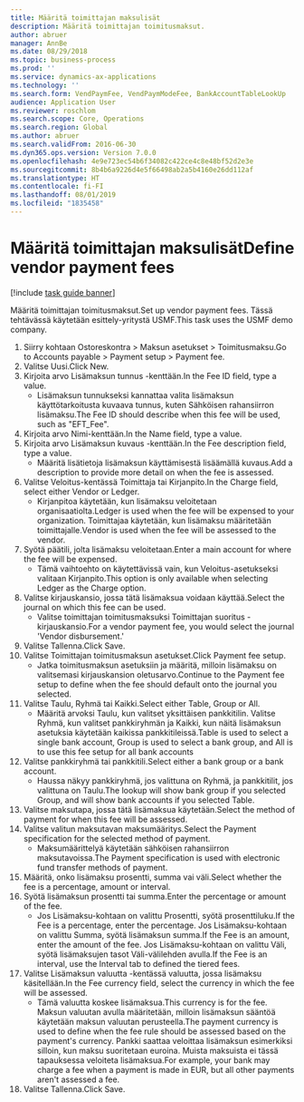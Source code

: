```yaml
---
title: Määritä toimittajan maksulisät
description: Määritä toimittajan toimitusmaksut.
author: abruer
manager: AnnBe
ms.date: 08/29/2018
ms.topic: business-process
ms.prod: ''
ms.service: dynamics-ax-applications
ms.technology: ''
ms.search.form: VendPaymFee, VendPaymModeFee, BankAccountTableLookUp
audience: Application User
ms.reviewer: roschlom
ms.search.scope: Core, Operations
ms.search.region: Global
ms.author: abruer
ms.search.validFrom: 2016-06-30
ms.dyn365.ops.version: Version 7.0.0
ms.openlocfilehash: 4e9e723ec54b6f34082c422ce4c8e48bf52d2e3e
ms.sourcegitcommit: 8b4b6a9226d4e5f66498ab2a5b4160e26dd112af
ms.translationtype: HT
ms.contentlocale: fi-FI
ms.lasthandoff: 08/01/2019
ms.locfileid: "1835458"
---
```

# <a name="define-vendor-payment-fees"></a><span data-ttu-id="6599a-103">Määritä toimittajan maksulisät</span><span class="sxs-lookup"><span data-stu-id="6599a-103">Define vendor payment fees</span></span>

[!include [task guide banner](../../includes/task-guide-banner.md)]

<span data-ttu-id="6599a-104">Määritä toimittajan toimitusmaksut.</span><span class="sxs-lookup"><span data-stu-id="6599a-104">Set up vendor payment fees.</span></span> <span data-ttu-id="6599a-105">Tässä tehtävässä käytetään esittely-yritystä USMF.</span><span class="sxs-lookup"><span data-stu-id="6599a-105">This task uses the USMF demo company.</span></span>

1. <span data-ttu-id="6599a-106">Siirry kohtaan Ostoreskontra > Maksun asetukset > Toimitusmaksu.</span><span class="sxs-lookup"><span data-stu-id="6599a-106">Go to Accounts payable > Payment setup > Payment fee.</span></span>
2. <span data-ttu-id="6599a-107">Valitse Uusi.</span><span class="sxs-lookup"><span data-stu-id="6599a-107">Click New.</span></span>
3. <span data-ttu-id="6599a-108">Kirjoita arvo Lisämaksun tunnus -kenttään.</span><span class="sxs-lookup"><span data-stu-id="6599a-108">In the Fee ID field, type a value.</span></span>
    * <span data-ttu-id="6599a-109">Lisämaksun tunnukseksi kannattaa valita lisämaksun käyttötarkoitusta kuvaava tunnus, kuten Sähköisen rahansiirron lisämaksu.</span><span class="sxs-lookup"><span data-stu-id="6599a-109">The Fee ID should describe when this fee will be used, such as "EFT_Fee".</span></span>  
4. <span data-ttu-id="6599a-110">Kirjoita arvo Nimi-kenttään.</span><span class="sxs-lookup"><span data-stu-id="6599a-110">In the Name field, type a value.</span></span>
5. <span data-ttu-id="6599a-111">Kirjoita arvo Lisämaksun kuvaus -kenttään.</span><span class="sxs-lookup"><span data-stu-id="6599a-111">In the Fee description field, type a value.</span></span>
    * <span data-ttu-id="6599a-112">Määritä lisätietoja lisämaksun käyttämisestä lisäämällä kuvaus.</span><span class="sxs-lookup"><span data-stu-id="6599a-112">Add a description to provide more detail on when the fee is assessed.</span></span>  
6. <span data-ttu-id="6599a-113">Valitse Veloitus-kentässä Toimittaja tai Kirjanpito.</span><span class="sxs-lookup"><span data-stu-id="6599a-113">In the Charge field, select either Vendor or Ledger.</span></span>
    * <span data-ttu-id="6599a-114">Kirjanpitoa käytetään, kun lisämaksu veloitetaan organisaatiolta.</span><span class="sxs-lookup"><span data-stu-id="6599a-114">Ledger is used when the fee will be expensed to your organization.</span></span>  <span data-ttu-id="6599a-115">Toimittajaa käytetään, kun lisämaksu määritetään toimittajalle.</span><span class="sxs-lookup"><span data-stu-id="6599a-115">Vendor is used when the fee will be assessed to the vendor.</span></span>  
7. <span data-ttu-id="6599a-116">Syötä päätili, jolta lisämaksu veloitetaan.</span><span class="sxs-lookup"><span data-stu-id="6599a-116">Enter a main account for where the fee will be expensed.</span></span>
    * <span data-ttu-id="6599a-117">Tämä vaihtoehto on käytettävissä vain, kun Veloitus-asetukseksi valitaan Kirjanpito.</span><span class="sxs-lookup"><span data-stu-id="6599a-117">This option is only available when selecting Ledger as the Charge option.</span></span>  
8. <span data-ttu-id="6599a-118">Valitse kirjauskansio, jossa tätä lisämaksua voidaan käyttää.</span><span class="sxs-lookup"><span data-stu-id="6599a-118">Select the journal on which this fee can be used.</span></span> 
    * <span data-ttu-id="6599a-119">Valitse toimittajan toimitusmaksuksi Toimittajan suoritus -kirjauskansio.</span><span class="sxs-lookup"><span data-stu-id="6599a-119">For a vendor payment fee, you would select the journal 'Vendor disbursement.'</span></span>  
9. <span data-ttu-id="6599a-120">Valitse Tallenna.</span><span class="sxs-lookup"><span data-stu-id="6599a-120">Click Save.</span></span>
10. <span data-ttu-id="6599a-121">Valitse Toimittajan toimitusmaksun asetukset.</span><span class="sxs-lookup"><span data-stu-id="6599a-121">Click Payment fee setup.</span></span>
    * <span data-ttu-id="6599a-122">Jatka toimitusmaksun asetuksiin ja määritä, milloin lisämaksu on valitsemasi kirjauskansion oletusarvo.</span><span class="sxs-lookup"><span data-stu-id="6599a-122">Continue to the Payment fee setup to define when the fee should default onto the journal you selected.</span></span>  
11. <span data-ttu-id="6599a-123">Valitse Taulu, Ryhmä tai Kaikki.</span><span class="sxs-lookup"><span data-stu-id="6599a-123">Select either Table, Group or All.</span></span>
    * <span data-ttu-id="6599a-124">Määritä arvoksi Taulu, kun valitset yksittäisen pankkitilin. Valitse Ryhmä, kun valitset pankkiryhmän ja Kaikki, kun näitä lisämaksun asetuksia käytetään kaikissa pankkitileissä.</span><span class="sxs-lookup"><span data-stu-id="6599a-124">Table is used to select a single bank account, Group is used to select a bank group, and All is to use this fee setup for all bank accounts</span></span>  
12. <span data-ttu-id="6599a-125">Valitse pankkiryhmä tai pankkitili.</span><span class="sxs-lookup"><span data-stu-id="6599a-125">Select either a bank group or a bank account.</span></span>
    * <span data-ttu-id="6599a-126">Haussa näkyy pankkiryhmä, jos valittuna on Ryhmä, ja pankkitilit, jos valittuna on Taulu.</span><span class="sxs-lookup"><span data-stu-id="6599a-126">The lookup will show bank group if you selected Group, and will show bank accounts if you selected Table.</span></span>  
13. <span data-ttu-id="6599a-127">Valitse maksutapa, jossa tätä lisämaksua käytetään.</span><span class="sxs-lookup"><span data-stu-id="6599a-127">Select the method of payment for when this fee will be assessed.</span></span>
14. <span data-ttu-id="6599a-128">Valitse valitun maksutavan maksumääritys.</span><span class="sxs-lookup"><span data-stu-id="6599a-128">Select the Payment specification for the selected method of payment.</span></span>
    * <span data-ttu-id="6599a-129">Maksumäärittelyä käytetään sähköisen rahansiirron maksutavoissa.</span><span class="sxs-lookup"><span data-stu-id="6599a-129">The Payment specification is used with electronic fund transfer methods of payment.</span></span>  
15. <span data-ttu-id="6599a-130">Määritä, onko lisämaksu prosentti, summa vai väli.</span><span class="sxs-lookup"><span data-stu-id="6599a-130">Select whether the fee is a percentage, amount or interval.</span></span>
16. <span data-ttu-id="6599a-131">Syötä lisämaksun prosentti tai summa.</span><span class="sxs-lookup"><span data-stu-id="6599a-131">Enter the percentage or amount of the fee.</span></span>
    * <span data-ttu-id="6599a-132">Jos Lisämaksu-kohtaan on valittu Prosentti, syötä prosenttiluku.</span><span class="sxs-lookup"><span data-stu-id="6599a-132">If the Fee is a percentage, enter the percentage.</span></span> <span data-ttu-id="6599a-133">Jos Lisämaksu-kohtaan on valittu Summa, syötä lisämaksun summa.</span><span class="sxs-lookup"><span data-stu-id="6599a-133">If the Fee is an amount, enter the amount of the fee.</span></span> <span data-ttu-id="6599a-134">Jos Lisämaksu-kohtaan on valittu Väli, syötä lisämaksujen tasot Väli-välilehden avulla.</span><span class="sxs-lookup"><span data-stu-id="6599a-134">If the Fee is an interval, use the Interval tab to defined the tiered fees.</span></span>  
17. <span data-ttu-id="6599a-135">Valitse Lisämaksun valuutta -kentässä valuutta, jossa lisämaksu käsitellään.</span><span class="sxs-lookup"><span data-stu-id="6599a-135">In the Fee currency field, select the currency in which the fee will be assessed.</span></span>
    * <span data-ttu-id="6599a-136">Tämä valuutta koskee lisämaksua.</span><span class="sxs-lookup"><span data-stu-id="6599a-136">This currency is for the fee.</span></span> <span data-ttu-id="6599a-137">Maksun valuutan avulla määritetään, milloin lisämaksun sääntöä käytetään maksun valuutan perusteella.</span><span class="sxs-lookup"><span data-stu-id="6599a-137">The payment currency is used to define when the fee rule should be assessed based on the payment's currency.</span></span> <span data-ttu-id="6599a-138">Pankki saattaa veloittaa lisämaksun esimerkiksi silloin, kun maksu suoritetaan euroina. Muista maksuista ei tässä tapauksessa veloiteta lisämaksua.</span><span class="sxs-lookup"><span data-stu-id="6599a-138">For example, your bank may charge a fee when a payment is made in EUR, but all other payments aren't assessed a fee.</span></span>  
18. <span data-ttu-id="6599a-139">Valitse Tallenna.</span><span class="sxs-lookup"><span data-stu-id="6599a-139">Click Save.</span></span>

